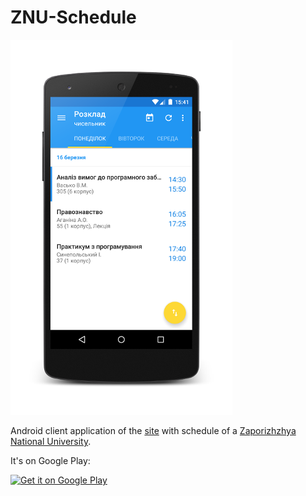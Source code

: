 # ZNU-Schedule
![Screenshot](art/screenshot.png)

Android client application of the [site](http://rozkladznu.pp.ua/) with schedule of a
[Zaporizhzhya National University](http://znu.edu.ua).

It's on Google Play:

<a href="https://play.google.com/store/apps/details?id=ua.pp.rozkladznu.app">
  <img alt="Get it on Google Play"
       src="https://developer.android.com/images/brand/en_generic_rgb_wo_60.png" />
</a>